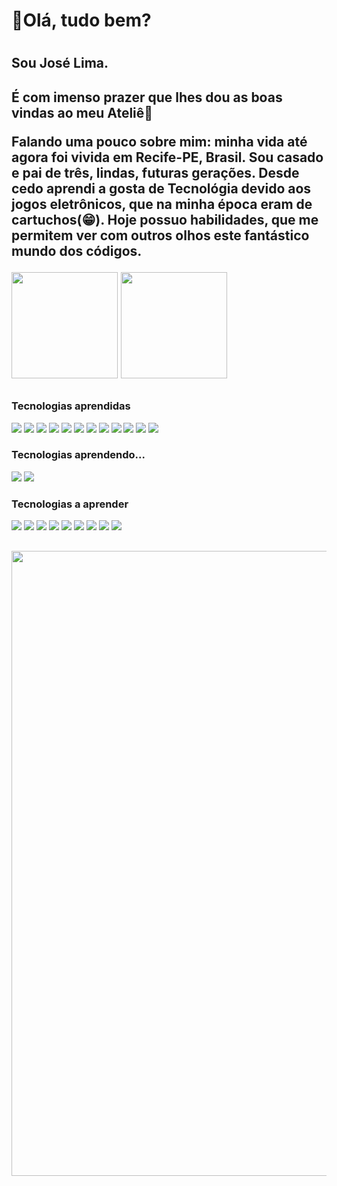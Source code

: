  <h1>🗽Olá, tudo bem?<h1> <h2>Sou José Lima.<h2>
 <p>É com imenso prazer que lhes dou as boas vindas ao meu Ateliê🤖</p>
   <p>Falando uma pouco sobre mim: minha vida até agora foi vivida em Recife-PE, Brasil. Sou casado e pai de três, lindas, futuras gerações. Desde cedo aprendi a gosta de Tecnológia devido aos jogos eletrônicos, que na minha época eram de cartuchos(😁). Hoje possuo habilidades, que me permitem ver com outros olhos este fantástico mundo dos códigos.</p>
 
 <div>
  <img src="https://github-readme-stats.vercel.app/api?username=claudius281930&show_icons=true&theme=radical" height=170px</> 
  <img src="https://github-readme-stats.vercel.app/api/top-langs/?username=claudius281930&layout=compact" height=170px</> 
 </div>

 ##
 
 <div>
  <h3>Tecnologias aprendidas</h3>
  <img src="https://img.shields.io/badge/JavaScript-100000?style=for-the-badge&logo=javascript&logoColor=F7DF1E" />
  <img src="https://img.shields.io/badge/CSS-100000?style=for-the-badge&logo=css3&logoColor=white" />
  <img src="https://img.shields.io/badge/HTML5-100000?style=for-the-badge&logo=html5&logoColor=white" />
  <img src="https://img.shields.io/badge/Sequelize-100000?style=for-the-badge&logo=Sequelize&logoColor=white" />
  <img src="https://img.shields.io/badge/MySQL-100000?style=for-the-badge&logo=mysql&logoColor=white" />
  <img src="https://img.shields.io/badge/Node-100000?style=for-the-badge&logo=nodedotjs&logoColor=white" />
  <img src="https://img.shields.io/badge/React-100000?style=for-the-badge&logo=react&logoColor=61DAFB" />
  <img src="https://img.shields.io/badge/Express-100000?style=for-the-badge&logo=express&logoColor=white" /> 
  <img src="https://img.shields.io/badge/Postman-100000?style=for-the-badge&logo=Postman&logoColor=white" />
  <img src="https://img.shields.io/badge/Xampp-100000?style=for-the-badge&logo=xampp&logoColor=white" />
  <img src= "https://img.shields.io/badge/Workbench-100000?style=for-the-badge&logo=workbench&logoColor=white" />
  <img src="https://img.shields.io/badge/Bootstrap-100000?style=for-the-badge&logo=bootstrap&logoColor=white" />
  
  <h3>Tecnologias aprendendo...</h3>
  <img src="https://img.shields.io/badge/TypeScript-100000?style=for-the-badge&logo=typescript&logoColor=white" />
  <img src="https://img.shields.io/badge/Nest-100000?style=for-the-badge&logo=nest&logoColor=white" />
    
 <h3>Tecnologias a aprender</h3>
 <img src="https://img.shields.io/badge/Vue.js-100000?style=for-the-badge&logo=vue.js&logoColor=white" />
 <img src="https://img.shields.io/badge/Jest-100000?style=for-the-badge&logo=jest&logoColor=white" />
 <img src="https://img.shields.io/badge/Rust-100000?style=for-the-badge&logo=rust&logoColor=white" />
 <img src="https://img.shields.io/badge/Deno-100000?style=for-the-badge&logo=deno&logoColor=white" />
 <img src="https://img.shields.io/badge/Bun-100000?style=for-the-badge&logo=bun&logoColor=white" />
 <img src="https://img.shields.io/badge/D3-100000?style=for-the-badge&logo=d3&logoColor=white" />
 <img src="https://img.shields.io/badge/Lodash-100000?style=for-the-badge&logo=lodash&logoColor=white" />
 <img src="https://img.shields.io/badge/Algolia-100000?style=for-the-badge&logo=algolia&logoColor=white" />
 <img src="https://img.shields.io/badge/Tailwind_CSS-100000?style=for-the-badge&logo=tailwind-css&logoColor=white" />
 </div>
 
 ##
<div>
<img src="https://github-profile-summary-cards.vercel.app/api/cards/profile-details?username=claudius281930&theme=vue" width=1000px/>
</div>
